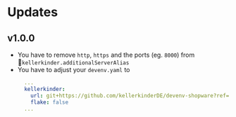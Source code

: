 # Updates

## v1.0.0
* You have to remove `http`, `https` and the ports (eg. `8000`) from `kellerkinder.additionalServerAlias`
* You have to adjust your `devenv.yaml` to
  ```yml
    ...
    kellerkinder:
      url: git+https://github.com/kellerkinderDE/devenv-shopware?ref=v1.0.0
      flake: false
    ...
  ```
